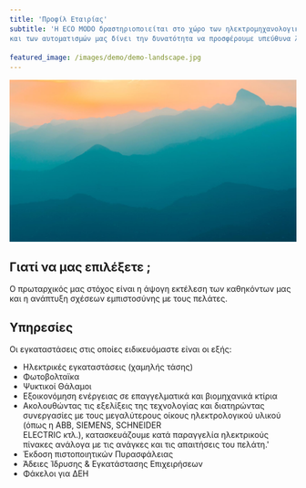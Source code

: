 ```yaml
---
title: 'Προφίλ Εταιρίας'
subtitle: 'Η ECO MODO δραστηριοποιείται στο χώρο των ηλεκτρομηχανολογικών έργων, με σκοπό την εκπόνηση τεκμηριωμένων ηλεκτρολομηχανολογικών μελετών και εγκαταστάσεων.Η μεγάλη εμπειρία που διαθέτουμε στο χώρο των ηλεκτροβιομηχανικών εφαρμογών
και των αυτοματισμών μας δίνει την δυνατότητα να προσφέρουμε υπεύθυνα λύσεις ποιότητας.'

featured_image: /images/demo/demo-landscape.jpg
---
```


![](/images/demo/demo-landscape.jpg)

## Γιατί να μας επιλέξετε ;

Ο πρωταρχικός μας στόχος είναι η άψογη εκτέλεση των καθηκόντων μας και η ανάπτυξη σχέσεων εμπιστοσύνης με τους πελάτες.

## Υπηρεσίες

Οι εγκαταστάσεις στις οποίες ειδικευόμαστε είναι οι εξής:

* Ηλεκτρικές εγκαταστάσεις (χαμηλής τάσης)
* Φωτοβολταϊκα
* Ψυκτικοί Θάλαμοι
* Εξοικονόμηση ενέργειας σε επαγγελματικά και βιομηχανικά κτίρια
* Ακολουθώντας τις εξελίξεις της τεχνολογίας και διατηρώντας συνεργασίες με τους μεγαλύτερους οίκους ηλεκτρολογικού υλικού (όπως η ABB, SIEMENS, SCHNEIDER  
  ELECTRIC κτλ.), κατασκευάζουμε  κατά παραγγελία ηλεκτρικούς πίνακες ανάλογα με τις ανάγκες και τις απαιτήσεις του πελάτη.'
* Έκδοση πιστοποιητικών Πυρασφάλειας
* Άδειες Ίδρυσης & Εγκατάστασης Επιχειρήσεων
* Φάκελοι για ΔΕΗ

<!-- ## Get Index

δωφβδφγξνφκμφυ,κηυ,ηξ,μξφμ,φφξ,μφγμ,γφξμφξμ,φξγ

<a href="https://jekyllthemes.io/theme/index-portfolio-jekyll-theme" class="button button--large">Get This Theme</a>
--->